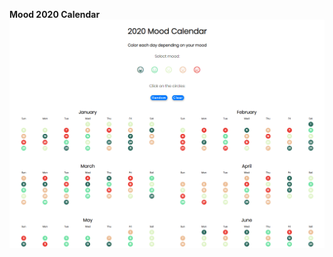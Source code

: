 **Mood 2020 Calendar**
![image](https://github.com/reedkihaddi/JS_ToyProjects/blob/master/Mood%20Calendar/sc.png)
